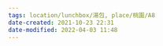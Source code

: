 ```yaml
---
tags: location/lunchbox/湯包, place/桃園/A8
date-created: 2021-10-23 22:31
date-modified: 2022-04-03 11:48
---
```


